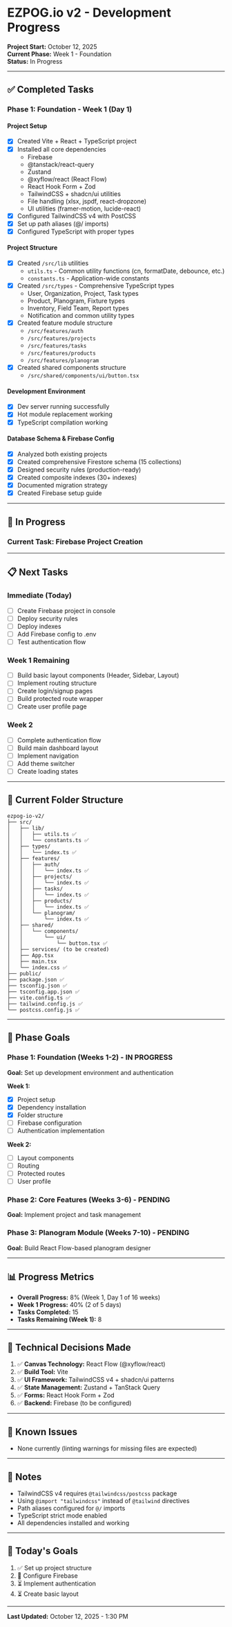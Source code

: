# EZPOG.io v2 - Development Progress

**Project Start:** October 12, 2025  
**Current Phase:** Week 1 - Foundation  
**Status:** In Progress

---

## ✅ Completed Tasks

### Phase 1: Foundation - Week 1 (Day 1)

#### Project Setup
- [x] Created Vite + React + TypeScript project
- [x] Installed all core dependencies
  - Firebase
  - @tanstack/react-query
  - Zustand
  - @xyflow/react (React Flow)
  - React Hook Form + Zod
  - TailwindCSS + shadcn/ui utilities
  - File handling (xlsx, jspdf, react-dropzone)
  - UI utilities (framer-motion, lucide-react)
- [x] Configured TailwindCSS v4 with PostCSS
- [x] Set up path aliases (@/ imports)
- [x] Configured TypeScript with proper types

#### Project Structure
- [x] Created `/src/lib` utilities
  - `utils.ts` - Common utility functions (cn, formatDate, debounce, etc.)
  - `constants.ts` - Application-wide constants
- [x] Created `/src/types` - Comprehensive TypeScript types
  - User, Organization, Project, Task types
  - Product, Planogram, Fixture types
  - Inventory, Field Team, Report types
  - Notification and common utility types
- [x] Created feature module structure
  - `/src/features/auth`
  - `/src/features/projects`
  - `/src/features/tasks`
  - `/src/features/products`
  - `/src/features/planogram`
- [x] Created shared components structure
  - `/src/shared/components/ui/button.tsx`

#### Development Environment
- [x] Dev server running successfully
- [x] Hot module replacement working
- [x] TypeScript compilation working

#### Database Schema & Firebase Config
- [x] Analyzed both existing projects
- [x] Created comprehensive Firestore schema (15 collections)
- [x] Designed security rules (production-ready)
- [x] Created composite indexes (30+ indexes)
- [x] Documented migration strategy
- [x] Created Firebase setup guide

---

## 🚧 In Progress

### Current Task: Firebase Project Creation

---

## 📋 Next Tasks

### Immediate (Today)
- [ ] Create Firebase project in console
- [ ] Deploy security rules
- [ ] Deploy indexes
- [ ] Add Firebase config to .env
- [ ] Test authentication flow

### Week 1 Remaining
- [ ] Build basic layout components (Header, Sidebar, Layout)
- [ ] Implement routing structure
- [ ] Create login/signup pages
- [ ] Build protected route wrapper
- [ ] Create user profile page

### Week 2
- [ ] Complete authentication flow
- [ ] Build main dashboard layout
- [ ] Implement navigation
- [ ] Add theme switcher
- [ ] Create loading states

---

## 📁 Current Folder Structure

```
ezpog-io-v2/
├── src/
│   ├── lib/
│   │   ├── utils.ts ✅
│   │   └── constants.ts ✅
│   ├── types/
│   │   └── index.ts ✅
│   ├── features/
│   │   ├── auth/
│   │   │   └── index.ts ✅
│   │   ├── projects/
│   │   │   └── index.ts ✅
│   │   ├── tasks/
│   │   │   └── index.ts ✅
│   │   ├── products/
│   │   │   └── index.ts ✅
│   │   └── planogram/
│   │       └── index.ts ✅
│   ├── shared/
│   │   └── components/
│   │       └── ui/
│   │           └── button.tsx ✅
│   ├── services/ (to be created)
│   ├── App.tsx
│   ├── main.tsx
│   └── index.css ✅
├── public/
├── package.json ✅
├── tsconfig.json ✅
├── tsconfig.app.json ✅
├── vite.config.ts ✅
├── tailwind.config.js ✅
└── postcss.config.js ✅
```

---

## 🎯 Phase Goals

### Phase 1: Foundation (Weeks 1-2) - IN PROGRESS
**Goal:** Set up development environment and authentication

**Week 1:**
- [x] Project setup
- [x] Dependency installation
- [x] Folder structure
- [ ] Firebase configuration
- [ ] Authentication implementation

**Week 2:**
- [ ] Layout components
- [ ] Routing
- [ ] Protected routes
- [ ] User profile

### Phase 2: Core Features (Weeks 3-6) - PENDING
**Goal:** Implement project and task management

### Phase 3: Planogram Module (Weeks 7-10) - PENDING
**Goal:** Build React Flow-based planogram designer

---

## 📊 Progress Metrics

- **Overall Progress:** 8% (Week 1, Day 1 of 16 weeks)
- **Week 1 Progress:** 40% (2 of 5 days)
- **Tasks Completed:** 15
- **Tasks Remaining (Week 1):** 8

---

## 🔧 Technical Decisions Made

1. ✅ **Canvas Technology:** React Flow (@xyflow/react)
2. ✅ **Build Tool:** Vite
3. ✅ **UI Framework:** TailwindCSS v4 + shadcn/ui patterns
4. ✅ **State Management:** Zustand + TanStack Query
5. ✅ **Forms:** React Hook Form + Zod
6. ✅ **Backend:** Firebase (to be configured)

---

## 🐛 Known Issues

- None currently (linting warnings for missing files are expected)

---

## 📝 Notes

- TailwindCSS v4 requires `@tailwindcss/postcss` package
- Using `@import "tailwindcss"` instead of `@tailwind` directives
- Path aliases configured for `@/` imports
- TypeScript strict mode enabled
- All dependencies installed and working

---

## 🎯 Today's Goals

1. ✅ Set up project structure
2. 🚧 Configure Firebase
3. ⏳ Implement authentication
4. ⏳ Create basic layout

---

**Last Updated:** October 12, 2025 - 1:30 PM
